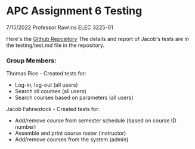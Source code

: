 


# APC Assignment 6 Testing
7/15/2022
Professor Rawlins
ELEC 3225-01

Here's the [Github Repository](https://github.com/ricet3ATWIT/LeopardWeb5)
The details and report of Jacob's tests are in the testing/test.md file in the repository. 

### Group Members:
Thomas Rice - Created tests for:
* Log-in, log-out (all users) 
* Search all courses (all users) 
* Search courses based on parameters (all users)

Jacob Fahnestock - Created tests for:
* Add/remove course from semester schedule (based on course ID number)
* Assemble and print course roster (instructor)
* Add/remove courses from the system (admin)

